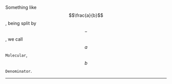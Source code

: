Something like $$\frac{a}{b}$$, being split by $$-$$, we call $$a$$ `Molecular`, $$b$$ `Denominator`.

___

